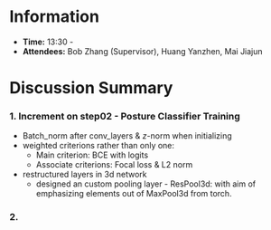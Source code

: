 # Information
- **Time:** 13:30 - 
- **Attendees:** Bob Zhang (Supervisor), Huang Yanzhen, Mai Jiajun
# Discussion Summary

### 1. Increment on step02 - Posture Classifier Training
- Batch_norm after conv_layers & $z$-norm when initializing
- weighted criterions rather than only one:
	- Main criterion: BCE with logits
	- Associate criterions: Focal loss & L2 norm
- restructured layers in 3d network
	- designed an custom pooling layer - ResPool3d: with aim of emphasizing elements out of MaxPool3d from torch.

### 2. <Title>
<Content>

## Further Progress
- 

# Next Meeting's Agenda
- 


